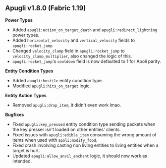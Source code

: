 ## Apugli v1.8.0 (Fabric 1.19)
**Power Types**
- Added `apugli:action_on_target_death` and `apugli:redirect_lightning` power types.
- Added `horizontal_velocity` and `vertical_velocity` fields to `apugli:rocket_jump`
- Changed `velocity_clamp` field in `apugli:rocket_jump` to `velocity_clamp_multiplier`, also changed the logic of this.
- `apugli:rocket_jump`'s `cooldown` field is now defaulted to 1 for Apoli parity.

**Entity Condition Types**
- Added `apugli:hostile` entity condition type.
- Modified `apugli:hits_on_target` logic.

**Entity Action Types**
- Removed `apugli:drop_item`, it didn't even work lmao.

**Bugfixes**
- Fixed `apugli:key_pressed` entity condition type sending packets when the key presser isn't loaded on other entities' clients.
- Fixed issues with `apugli:edible_item` consuming the wrong amount of items when used with `apoli:modify_food`.
- Fixed crash involving casting non living entities to living entities when a target is hurt.
- Updated `apugli:allow_anvil_enchant` logic, it should now work as intended.